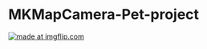 # MKMapCamera-Pet-project

<a href="https://imgflip.com/gif/36f5tz"><img src="https://i.imgflip.com/36f5tz.gif" title="made at imgflip.com"/></a>
